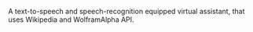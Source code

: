 A text-to-speech and speech-recognition equipped virtual assistant, that uses Wikipedia and WolframAlpha API.
